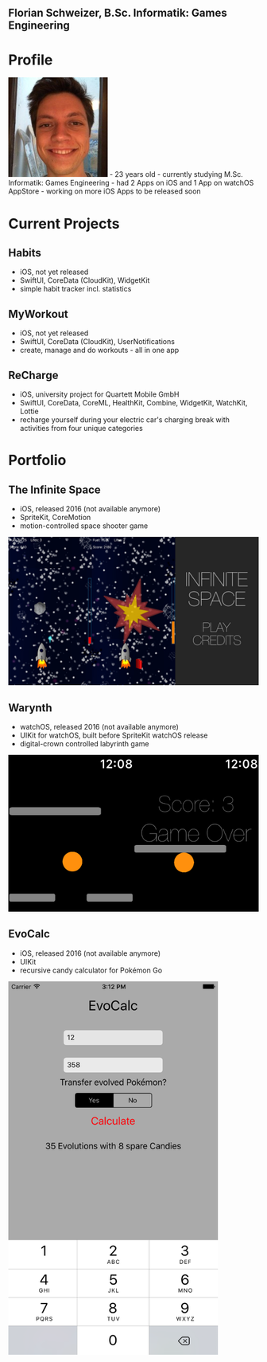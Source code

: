 ## Florian Schweizer, B.Sc. Informatik: Games Engineering

# Profile
<img src="profile.jpeg" alt="Profile Picture" width="200">
- 23 years old
- currently studying M.Sc. Informatik: Games Engineering
- had 2 Apps on iOS and 1 App on watchOS AppStore
- working on more iOS Apps to be released soon

# Current Projects
## Habits
- iOS, not yet released
- SwiftUI, CoreData (CloudKit), WidgetKit
- simple habit tracker incl. statistics

## MyWorkout
- iOS, not yet released
- SwiftUI, CoreData (CloudKit), UserNotifications
- create, manage and do workouts - all in one app

## ReCharge
- iOS, university project for Quartett Mobile GmbH
- SwiftUI, CoreData, CoreML, HealthKit, Combine, WidgetKit, WatchKit, Lottie
- recharge yourself during your electric car's charging break with activities from four unique categories

# Portfolio
## The Infinite Space
- iOS, released 2016 (not available anymore)
- SpriteKit, CoreMotion
- motion-controlled space shooter game
<img src="collage-infinite-space.jpeg" alt="The Infinite Space" width="1266"/>

## Warynth
- watchOS, released 2016 (not available anymore)
- UIKit for watchOS, built before SpriteKit watchOS release
- digital-crown controlled labyrinth game
<img src="collage-warynth.png" alt="Warynth" width="624"/>

## EvoCalc
- iOS, released 2016 (not available anymore)
- UIKit
- recursive candy calculator for Pokémon Go
<img src="Evocalc.png" alt="EvoCalc" width="422"/>
